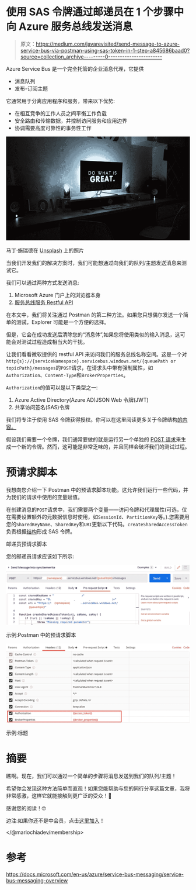 # 使用 SAS 令牌通过邮递员在 1 个步骤中向 Azure 服务总线发送消息

> 原文：<https://medium.com/javarevisited/send-message-to-azure-service-bus-via-postman-using-sas-token-in-1-step-a845686baad0?source=collection_archive---------0----------------------->

Azure Service Bus 是一个完全托管的企业消息代理，它提供

*   消息队列
*   发布-订阅主题

它通常用于分离应用程序和服务，带来以下优势:

*   在相互竞争的工作人员之间平衡工作负载
*   安全路由和传输数据，并控制访问服务和应用边界
*   协调需要高度可靠性的事务性工作

[![](img/ed9aa991a394a025a338e7e40e77c955.png)](https://javarevisited.blogspot.com/2020/04/how-to-crack-microsoft-azure-solution-architect-exam-az-300.html#axzz6qW2Tjcoe)

马丁·施瑞德在 [Unsplash](https://unsplash.com/s/photos/code?utm_source=unsplash&utm_medium=referral&utm_content=creditCopyText) 上的照片

当我们开发我们的解决方案时，我们可能想通过向我们的队列/主题发送消息来测试它。

我们可以通过两种方式发送消息:

1.  Microsoft Azure 门户上的浏览器本身
2.  [服务总线服务 Restful API](https://docs.microsoft.com/en-us/rest/api/servicebus/send-message-to-queue)

在本文中，我们将关注通过 Postman 的第二种方法。如果您只想偶尔发送一个简单的测试，Explorer 可能是一个方便的选择。

但是，它会在成功发送后清除您的“消息体”,如果您将使用类似的输入消息，这可能会对测试过程造成相当大的干扰。

让我们看看微软提供的 restful API 来访问我们的服务总线名称空间。这是一个对`http{s}://{serviceNamespace}.servicebus.windows.net/{queuePath or topicPath}/messages`的`POST`请求，在请求头中带有强制属性，如`Authorization`、`Content-Type`和`BrokerProperties`。

`Authorization`的值可以是以下类型之一:

1.  Azure Active Directory(Azure AD)JSON Web 令牌(JWT)
2.  共享访问签名(SAS)令牌

我们将专注于使用 SAS 令牌获得授权。你可以在这里阅读更多关于令牌结构[的内容。](https://docs.microsoft.com/en-us/azure/service-bus-messaging/service-bus-sas#generate-a-shared-access-signature-token)

假设我们需要一个令牌，我们通常要做的就是运行另一个单独的 [POST 请求](https://javarevisited.blogspot.com/2016/10/difference-between-put-and-post-in-restful-web-service.html#axzz7E4Jl2a5D)来生成一个新的令牌。然而，这可能是非常乏味的，并且同样会破坏我们的测试过程。

# 预请求脚本

我想向您介绍一下 Postman 中的预请求脚本功能。这允许我们运行一些代码，并为我们的请求中使用的变量赋值。

在创建消息的`POST`请求中，我们需要两个变量——访问令牌和代理属性(可选，仅在需要设置额外的元数据信息时使用，如`SessionId`、`PartitionKey`等。).您需要用您的`SharedKeyName`、`SharedKey`和`URI`更新以下代码。`createSharedAccessToken`负责根据[结构](https://docs.microsoft.com/en-us/azure/service-bus-messaging/service-bus-sas#generate-a-shared-access-signature-token)形成 SAS 令牌。

邮递员预请求脚本

您的邮递员请求应该如下所示:

[![](img/914713cbe78571f1361f66d3a0a7df33.png)](https://www.java67.com/2017/10/how-to-test-restful-web-services-using.html)

示例:Postman 中的预请求脚本

[![](img/6cbac91846c22477caf06e3d4bdb83ee.png)](https://javarevisited.blogspot.com/2020/02/top-5-postman-tutorials-and-courses-for-web-developers.html)

示例:标题

# 摘要

瞧啊。现在，我们可以通过一个简单的步骤将消息发送到我们的队列/主题！

希望你会发现这种方法简单而直观！如果您能帮助与您的同行分享这篇文章，我将非常感激，这样它就能接触到更广泛的受众！🙏

感谢您的阅读！🤓

边注:如果你还不是中会员，点击[这里加入](/@mariochiadev/membership)！

</@mariochiadev/membership>  

# 参考

<https://docs.microsoft.com/en-us/azure/service-bus-messaging/service-bus-messaging-overview> 